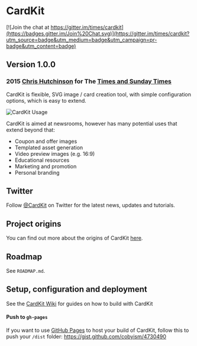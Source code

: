 # CardKit

[![Join the chat at https://gitter.im/times/cardkit](https://badges.gitter.im/Join%20Chat.svg)](https://gitter.im/times/cardkit?utm_source=badge&utm_medium=badge&utm_campaign=pr-badge&utm_content=badge)

## Version 1.0.0

### 2015 [Chris Hutchinson](http://www.github.com/chrishutchinson) for The [Times and Sunday Times](http://www.github.com/times)

CardKit is flexible, SVG image / card creation tool, with simple configuration options, which is easy to extend.

![CardKit Usage](http://fat.gfycat.com/FoolhardyGaseousCockroach.gif)

CardKit is aimed at newsrooms, however has many potential uses that extend beyond that:

- Coupon and offer images
- Templated asset generation
- Video preview images (e.g. 16:9)
- Educational resources
- Marketing and promotion
- Personal branding

## Twitter

Follow [@CardKit](http://www.twitter.com/cardkit) on Twitter for the latest news, updates and tutorials.

## Project origins

You can find out more about the origins of CardKit [here](https://medium.com/digital-times/how-we-used-an-open-source-meme-generator-to-promote-our-journalism-a0f963aa7465).

## Roadmap

See `ROADMAP.md`.

## Setup, configuration and deployment

See the [CardKit Wiki](https://github.com/times/cardkit/wiki) for guides on how to build with CardKit

#### Push to `gh-pages`

If you want to use [GitHub Pages](https://pages.github.com/) to host your build of CardKit, follow this to push your `/dist` folder: https://gist.github.com/cobyism/4730490